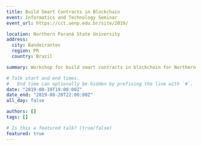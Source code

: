 ```yaml
---
title: Build Smart Contracts in Blockchain
event: Informatics and Technology Seminar
event_url: https://cct.uenp.edu.br/site/2019/

location: Northern Paraná State University
address:
  city: Bandeirantes
  region: PR
  country: Brazil

summary: Workshop for build smart contracts in blockchain for Northern Paraná State University

# Talk start and end times.
#   End time can optionally be hidden by prefixing the line with `#`.
date: "2019-08-19T19:00:00Z"
date_end: "2019-08-20T22:00:00Z"
all_day: false

authors: []
tags: []

# Is this a featured talk? (true/false)
featured: true
---
```

